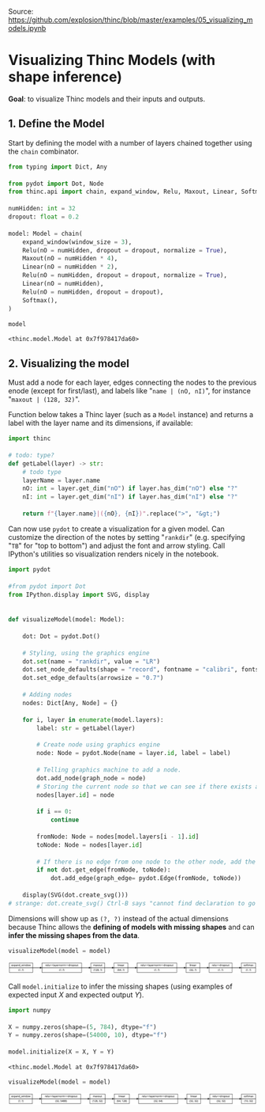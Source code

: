 Source: https://github.com/explosion/thinc/blob/master/examples/05_visualizing_models.ipynb

# Visualizing Thinc Models (with shape inference)
**Goal**: to visualize Thinc models and their inputs and outputs.

## 1. Define the Model
Start by defining the model with a number of layers chained together using the `chain` combinator.


```python
from typing import Dict, Any

from pydot import Dot, Node
from thinc.api import chain, expand_window, Relu, Maxout, Linear, Softmax, Model

numHidden: int = 32
dropout: float = 0.2

model: Model = chain(
    expand_window(window_size = 3),
    Relu(nO = numHidden, dropout = dropout, normalize = True),
    Maxout(nO = numHidden * 4),
    Linear(nO = numHidden * 2),
    Relu(nO = numHidden, dropout = dropout, normalize = True),
    Linear(nO = numHidden),
    Relu(nO = numHidden, dropout = dropout),
    Softmax(),
)
```


```python
model
```




    <thinc.model.Model at 0x7f978417da60>



## 2. Visualizing the model
Must add a node for each layer, edges connecting the nodes to the previous enode (except for first/last), and labels like "`name | (nO, nI)`", for instance "`maxout | (128, 32)`".

Function below takes a Thinc layer (such as a `Model` instance) and returns a label with the layer name and its dimensions, if available:


```python
import thinc

# todo: type?
def getLabel(layer) -> str:
    # todo type
    layerName = layer.name
    nO: int = layer.get_dim("nO") if layer.has_dim("nO") else "?"
    nI: int = layer.get_dim("nI") if layer.has_dim("nI") else "?"

    return f"{layer.name}|({nO}, {nI})".replace(">", "&gt;")
```

Can now use `pydot` to create a visualization for a given model. Can customize the direction of the notes by setting "`rankdir`" (e.g. specifying "`TB`" for "top to bottom") and adjust the font and arrow styling. Call IPython's utilities so visualization renders nicely in the notebook.


```python
import pydot

#from pydot import Dot
from IPython.display import SVG, display


def visualizeModel(model: Model):

    dot: Dot = pydot.Dot()

    # Styling, using the graphics engine
    dot.set(name = "rankdir", value = "LR")
    dot.set_node_defaults(shape = "record", fontname = "calibri", fontsize = "10")
    dot.set_edge_defaults(arrowsize = "0.7")

    # Adding nodes
    nodes: Dict[Any, Node] = {}

    for i, layer in enumerate(model.layers):
        label: str = getLabel(layer)

        # Create node using graphics engine
        node: Node = pydot.Node(name = layer.id, label = label)

        # Telling graphics machine to add a node.
        dot.add_node(graph_node = node)
        # Storing the current node so that we can see if there exists an edge from one node to another.
        nodes[layer.id] = node

        if i == 0:
            continue

        fromNode: Node = nodes[model.layers[i - 1].id]
        toNode: Node = nodes[layer.id]

        # If there is no edge from one node to the other node, add the edge (using graphics engine
        if not dot.get_edge(fromNode, toNode):
            dot.add_edge(graph_edge= pydot.Edge(fromNode, toNode))

    display(SVG(dot.create_svg()))
# strange: dot.create_svg() Ctrl-B says "cannot find declaration to go to" in IntelliJ but the code still runs!? - why is this method not visible?
```

Dimensions will show up as `(?, ?)` instead of the actual dimensions because Thinc allows the **defining of models with missing shapes** and can **infer the missing shapes from the data**.


```python
visualizeModel(model = model)
```


![svg](05_VisualizingThincModels_files/05_VisualizingThincModels_8_0.svg)


Call `model.initialize` to infer the missing shapes (using examples of expected input $X$ and expected output $Y$).


```python
import numpy

X = numpy.zeros(shape=(5, 784), dtype="f")
Y = numpy.zeros(shape=(54000, 10), dtype="f")

model.initialize(X = X, Y = Y)
```




    <thinc.model.Model at 0x7f978417da60>




```python
visualizeModel(model = model)
```


![svg](05_VisualizingThincModels_files/05_VisualizingThincModels_11_0.svg)

